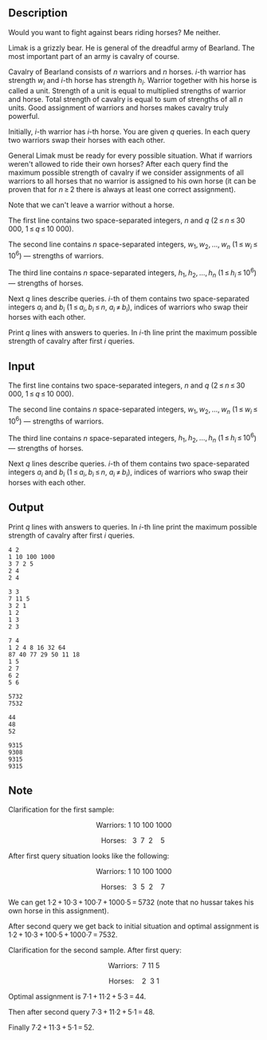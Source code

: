 ## Description

<div><p>Would you want to fight against bears riding horses? Me neither.</p><p>Limak is a grizzly bear. He is general of the dreadful army of Bearland. The most important part of an army is cavalry of course.</p><p>Cavalry of Bearland consists of <span class="tex-span"><i>n</i></span> warriors and <span class="tex-span"><i>n</i></span> horses. <span class="tex-span"><i>i</i></span>-th warrior has strength <span class="tex-span"><i>w</i><sub class="lower-index"><i>i</i></sub></span> and <span class="tex-span"><i>i</i></span>-th horse has strength <span class="tex-span"><i>h</i><sub class="lower-index"><i>i</i></sub></span>. Warrior together with his horse is called a unit. Strength of a unit is equal to multiplied strengths of warrior and horse. Total strength of cavalry is equal to sum of strengths of all <span class="tex-span"><i>n</i></span> units. Good assignment of warriors and horses makes cavalry truly powerful.</p><p>Initially, <span class="tex-span"><i>i</i></span>-th warrior has <span class="tex-span"><i>i</i></span>-th horse. You are given <span class="tex-span"><i>q</i></span> queries. In each query two warriors swap their horses with each other.</p><p>General Limak must be ready for every possible situation. What if warriors weren't allowed to ride their own horses? After each query find the maximum possible strength of cavalry if we consider assignments of all warriors to all horses that no warrior is assigned to his own horse (it can be proven that for <span class="tex-span"><i>n</i> ≥ 2</span> there is always at least one correct assignment).</p><p>Note that we can't leave a warrior without a horse.</p></div><div class="input-specification"><p>The first line contains two space-separated integers, <span class="tex-span"><i>n</i></span> and <span class="tex-span"><i>q</i></span> (<span class="tex-span">2 ≤ <i>n</i> ≤ 30 000</span>, <span class="tex-span">1 ≤ <i>q</i> ≤ 10 000</span>).</p><p>The second line contains <span class="tex-span"><i>n</i></span> space-separated integers, <span class="tex-span"><i>w</i><sub class="lower-index">1</sub>, <i>w</i><sub class="lower-index">2</sub>, ..., <i>w</i><sub class="lower-index"><i>n</i></sub></span> (<span class="tex-span">1 ≤ <i>w</i><sub class="lower-index"><i>i</i></sub> ≤ 10<sup class="upper-index">6</sup></span>) — strengths of warriors.</p><p>The third line contains <span class="tex-span"><i>n</i></span> space-separated integers, <span class="tex-span"><i>h</i><sub class="lower-index">1</sub>, <i>h</i><sub class="lower-index">2</sub>, ..., <i>h</i><sub class="lower-index"><i>n</i></sub></span> (<span class="tex-span">1 ≤ <i>h</i><sub class="lower-index"><i>i</i></sub> ≤ 10<sup class="upper-index">6</sup></span>) — strengths of horses.</p><p>Next <span class="tex-span"><i>q</i></span> lines describe queries. <span class="tex-span"><i>i</i></span>-th of them contains two space-separated integers <span class="tex-span"><i>a</i><sub class="lower-index"><i>i</i></sub></span> and <span class="tex-span"><i>b</i><sub class="lower-index"><i>i</i></sub></span> (<span class="tex-span">1 ≤ <i>a</i><sub class="lower-index"><i>i</i></sub>, <i>b</i><sub class="lower-index"><i>i</i></sub> ≤ <i>n</i></span>, <span class="tex-span"><i>a</i><sub class="lower-index"><i>i</i></sub> ≠ <i>b</i><sub class="lower-index"><i>i</i></sub></span>), indices of warriors who swap their horses with each other.</p></div><div class="output-specification"><p>Print <span class="tex-span"><i>q</i></span> lines with answers to queries. In <span class="tex-span"><i>i</i></span>-th line print the maximum possible strength of cavalry after first <span class="tex-span"><i>i</i></span> queries.</p></div>

## Input

<p>The first line contains two space-separated integers, <span class="tex-span"><i>n</i></span> and <span class="tex-span"><i>q</i></span> (<span class="tex-span">2 ≤ <i>n</i> ≤ 30 000</span>, <span class="tex-span">1 ≤ <i>q</i> ≤ 10 000</span>).</p><p>The second line contains <span class="tex-span"><i>n</i></span> space-separated integers, <span class="tex-span"><i>w</i><sub class="lower-index">1</sub>, <i>w</i><sub class="lower-index">2</sub>, ..., <i>w</i><sub class="lower-index"><i>n</i></sub></span> (<span class="tex-span">1 ≤ <i>w</i><sub class="lower-index"><i>i</i></sub> ≤ 10<sup class="upper-index">6</sup></span>) — strengths of warriors.</p><p>The third line contains <span class="tex-span"><i>n</i></span> space-separated integers, <span class="tex-span"><i>h</i><sub class="lower-index">1</sub>, <i>h</i><sub class="lower-index">2</sub>, ..., <i>h</i><sub class="lower-index"><i>n</i></sub></span> (<span class="tex-span">1 ≤ <i>h</i><sub class="lower-index"><i>i</i></sub> ≤ 10<sup class="upper-index">6</sup></span>) — strengths of horses.</p><p>Next <span class="tex-span"><i>q</i></span> lines describe queries. <span class="tex-span"><i>i</i></span>-th of them contains two space-separated integers <span class="tex-span"><i>a</i><sub class="lower-index"><i>i</i></sub></span> and <span class="tex-span"><i>b</i><sub class="lower-index"><i>i</i></sub></span> (<span class="tex-span">1 ≤ <i>a</i><sub class="lower-index"><i>i</i></sub>, <i>b</i><sub class="lower-index"><i>i</i></sub> ≤ <i>n</i></span>, <span class="tex-span"><i>a</i><sub class="lower-index"><i>i</i></sub> ≠ <i>b</i><sub class="lower-index"><i>i</i></sub></span>), indices of warriors who swap their horses with each other.</p>

## Output

<p>Print <span class="tex-span"><i>q</i></span> lines with answers to queries. In <span class="tex-span"><i>i</i></span>-th line print the maximum possible strength of cavalry after first <span class="tex-span"><i>i</i></span> queries.</p>





```input1
4 2
1 10 100 1000
3 7 2 5
2 4
2 4

```




```input2
3 3
7 11 5
3 2 1
1 2
1 3
2 3

```




```input3
7 4
1 2 4 8 16 32 64
87 40 77 29 50 11 18
1 5
2 7
6 2
5 6

```




```output1
5732
7532

```




```output2
44
48
52

```




```output3
9315
9308
9315
9315

```



## Note

<p>Clarification for the first sample:</p><center> <span class="tex-font-style-tt">Warriors:&nbsp;1&nbsp;10&nbsp;100&nbsp;1000</span><p><span class="tex-font-style-tt">Horses:&nbsp;&nbsp;&nbsp;3&nbsp;&nbsp;7&nbsp;&nbsp;2&nbsp;&nbsp;&nbsp;&nbsp;5&nbsp;</span> </p></center><p>After first query situation looks like the following:</p><center> <span class="tex-font-style-tt">Warriors:&nbsp;1&nbsp;10&nbsp;100&nbsp;1000</span><p><span class="tex-font-style-tt">Horses:&nbsp;&nbsp;&nbsp;3&nbsp;&nbsp;5&nbsp;&nbsp;2&nbsp;&nbsp;&nbsp;&nbsp;7&nbsp;</span> </p></center><p>We can get <span class="tex-span">1·2 + 10·3 + 100·7 + 1000·5 = 5732</span> (note that no hussar takes his own horse in this assignment).</p><p>After second query we get back to initial situation and optimal assignment is <span class="tex-span">1·2 + 10·3 + 100·5 + 1000·7 = 7532</span>.</p><p>Clarification for the second sample. After first query:</p><center> <span class="tex-font-style-tt">Warriors:&nbsp;&nbsp;7&nbsp;11&nbsp;5</span><p><span class="tex-font-style-tt">Horses:&nbsp;&nbsp;&nbsp;&nbsp;2&nbsp;&nbsp;3&nbsp;1</span> </p></center><p>Optimal assignment is <span class="tex-span">7·1 + 11·2 + 5·3 = 44</span>.</p><p>Then after second query <span class="tex-span">7·3 + 11·2 + 5·1 = 48</span>.</p><p>Finally <span class="tex-span">7·2 + 11·3 + 5·1 = 52</span>.</p>
